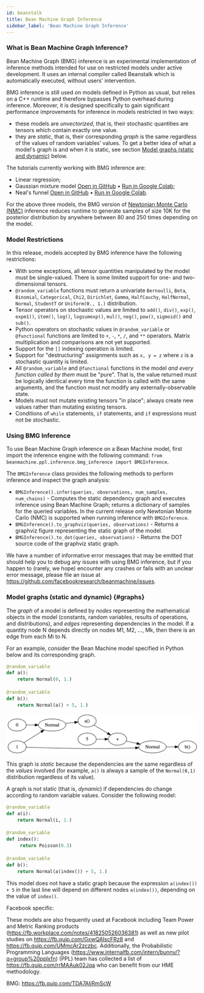 ```yaml
---
id: beanstalk
title: Bean Machine Graph Inference
sidebar_label: 'Bean Machine Graph Inference'
---
```


<!-- @import "../../header.md" -->

### What is Bean Machine Graph Inference?

Bean Machine Graph (BMG) inference is an experimental implementation of inference methods intended for use on restricted models under active development. It uses an internal compiler called Beanstalk which is automatically executed, without users' intervention.

BMG inference is still used on models defined in Python as usual, but relies on a C++ runtime and therefore bypasses Python overhead during inference. Moreover, it is designed specifically to gain significant performance improvements for inference in models restricted in two ways:
- these models are *unvectorized*, that is, their stochastic quantities are tensors which contain exactly one value.
- they are *static*, that is, their corresponding *graph* is the same regardless of the values of random variables’ values. To get a better idea of what a model's graph is and when it is static, see section [Model graphs (static and dynamic)](#graphs) below.

The tutorials currently working with BMG inference are:
- Linear regression;
- Gaussian mixture model [Open in GitHub](https://github.com/facebookresearch/beanmachine/blob/master/tutorials/GMM_with_2_dimensions_and_4_components.ipynb) *•* [Run in Google Colab](https://colab.research.google.com/github/facebookresearch/beanmachine/blob/master/tutorials/GMM_with_2_dimensions_and_4_components.ipynb);
- Neal's funnel [Open in GitHub](https://github.com/facebookresearch/beanmachine/blob/master/tutorials/Tutorial_Sampling_Neal_funnel_in_Bean_Machine.ipynb) *•* [Run in Google Colab](https://colab.research.google.com/github/facebookresearch/beanmachine/blob/master/tutorials/Hidden_Markov_model.ipynb).

For the above three models, the BMG version of [Newtonian Monte Carlo (NMC)](../../framework_topics/inference/newtonian_monte_carlo.md) inference reduces runtime to generate samples of size 10K for the posterior distribution by anywhere between 80 and 250 times depending on the model.

### Model Restrictions

In this release, models accepted by BMG inference have the following restrictions:

- With some exceptions, all tensor quantities manipulated by the model must be single-valued. There is
  some limited support for one- and two-dimensional tensors.
- `@random_variable` functions must return a univariate `Bernoulli`, `Beta`, `Binomial`, `Categorical`,
  `Chi2`, `Dirichlet`, `Gamma`, `HalfCauchy`, `HalfNormal`, `Normal`, `StudentT` or `Uniform(0., 1.)`
  distribution.
- Tensor operators on stochastic values are limited to `add()`, `div()`, `exp()`, `expm1()`,
  `item()`, `log()`, `logsumexp()`, `mul()`, `neg()`, `pow()`, `sigmoid()` and `sub()`.
- Python operators on stochastic values in `@random_variable` or `@functional` functions are limited to
  `+`, `-`, `*`, `/`, and `**` operators. Matrix multiplication and comparisons are not yet supported.
- Support for the `[]` indexing operation is limited.
- Support for "destructuring" assignments such as `x, y = z` where `z` is a stochastic quantity is limited.
- All `@random_variable` and `@functional` functions in the model *and every function called by them*
  must be "pure". That is, the value returned must be logically identical every time the function is
  called with the same arguments, and the function must not modify any externally-observable state.
- Models must not mutate existing tensors "in place"; always create new values rather than mutating
  existing tensors.
- Conditions of `while` statements, `if` statements, and `if` expressions must not be stochastic.

### Using BMG Inference

To use Bean Machine Graph inference on a Bean Machine model, first import the inference engine with the following command: `from beanmachine.ppl.inference.bmg_inference import BMGInference`.

The `BMGInference` class provides the following methods to perform inference and inspect the graph analysis:

- `BMGInference().infer(queries, observations, num_samples, num_chains)` - Computes the static dependency graph and executes
  inference using Bean Machine Graph; returns a dictionary of samples for the queried variables. In the current
  release only Newtonian Monte Carlo (NMC) is supported when running inference with `BMGInference`.
- `BMGInference().to_graphviz(queries, observations)` - Returns a graphviz figure representing the static graph of the model.
- `BMGInference().to_dot(queries, observations)` - Returns the DOT source code of the graphviz static graph.

We have a number of informative error messages that may be emitted that should help you to debug any issues with using BMG inference, but if you happen to (rarely, we hope) encounter any crashes or fails with an unclear error message, please file an issue at https://github.com/facebookresearch/beanmachine/issues.

### Model graphs (static and dynamic) {#graphs}

The *graph* of a model is defined by *nodes* representing the mathematical objects in the model (constants, random variables, results of operations, and distributions), and *edges* representing dependencies in the model. If a quantity node N depends directly on nodes M1, M2, ..., Mk, then there is an edge from each Mi to N.

For an example, consider the Bean Machine model specified in Python below and its corresponding graph.

```py
@random_variable
def a():
    return Normal(0, 1.)

@random_variable
def b():
    return Normal(a() + 5, 1.)
```

![Typical DOT rendering of graph for model above](image.png)

This graph is *static* because the dependencies are the same regardless of the *values* involved (for example, `a()` is always a sample of the `Normal(0,1)` distribution regardless of its value).

A graph is *not* static (that is, *dynamic*) if dependencies do change according to random variable values. Consider the following model:

```py
@random_variable
def a(i):
    return Normal(i, 1.)

@random_variable
def index():
     return Poisson(0.3)

@random_variable
def b():
    return Normal(a(index()) + 5, 1.)
```

This model does not have a static graph because the expression `a(index()) + 5` in the last line will depend on different nodes `a(index())`, depending on the value of `index()`.

<FbInternalOnly>

Facebook specific:

 These models are also frequently used at Facebook including Team Power and Metric Ranking products (https://fb.workplace.com/notes/418250526036381) as well as new pilot studies on https://fb.quip.com/GxwQAIscFRz8 and https://fb.quip.com/UMmcAr2zczbc. Additionally, the Probabilistic Programming Languages (https://www.internalfb.com/intern/bunny/?q=group%20pplxfn) (PPL) team has collected a list of https://fb.quip.com/rrMAAuk02Jqa who can benefit from our HME methodology.

BMG: https://fb.quip.com/TDA7AIjRmScW

</FbInternalOnly>
